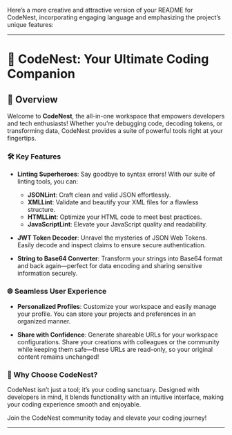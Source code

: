 Here’s a more creative and attractive version of your README for CodeNest, incorporating engaging language and emphasizing the project’s unique features:

---

# 🌟 CodeNest: Your Ultimate Coding Companion

## 🚀 Overview

Welcome to **CodeNest**, the all-in-one workspace that empowers developers and tech enthusiasts! Whether you're debugging code, decoding tokens, or transforming data, CodeNest provides a suite of powerful tools right at your fingertips.

### 🛠️ Key Features

- **Linting Superheroes**: Say goodbye to syntax errors! With our suite of linting tools, you can:
  - **JSONLint**: Craft clean and valid JSON effortlessly.
  - **XMLLint**: Validate and beautify your XML files for a flawless structure.
  - **HTMLLint**: Optimize your HTML code to meet best practices.
  - **JavaScriptLint**: Elevate your JavaScript quality and readability.

- **JWT Token Decoder**: Unravel the mysteries of JSON Web Tokens. Easily decode and inspect claims to ensure secure authentication.

- **String to Base64 Converter**: Transform your strings into Base64 format and back again—perfect for data encoding and sharing sensitive information securely.

### 🌐 Seamless User Experience

- **Personalized Profiles**: Customize your workspace and easily manage your profile. You can store your projects and preferences in an organized manner.

- **Share with Confidence**: Generate shareable URLs for your workspace configurations. Share your creations with colleagues or the community while keeping them safe—these URLs are read-only, so your original content remains unchanged!

### 🎉 Why Choose CodeNest?

CodeNest isn’t just a tool; it’s your coding sanctuary. Designed with developers in mind, it blends functionality with an intuitive interface, making your coding experience smooth and enjoyable. 

Join the CodeNest community today and elevate your coding journey!

---
